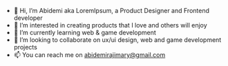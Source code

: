 - 👋 Hi, I’m Abidemi aka LoremIpsum, a Product Designer and Frontend developer
- 👀 I’m interested in creating products that I love and others will enjoy
- 🌱 I’m currently learning web & game development
- 💞️ I’m looking to collaborate on ux/ui design, web and game development projects
- 📫 You can reach me on abidemirajimary@gmail.com

<!---
LoremIpsum17/LoremIpsum17 is a ✨ special ✨ repository because its `README.md` (this file) appears on your GitHub profile.
You can click the Preview link to take a look at your changes.
--->
